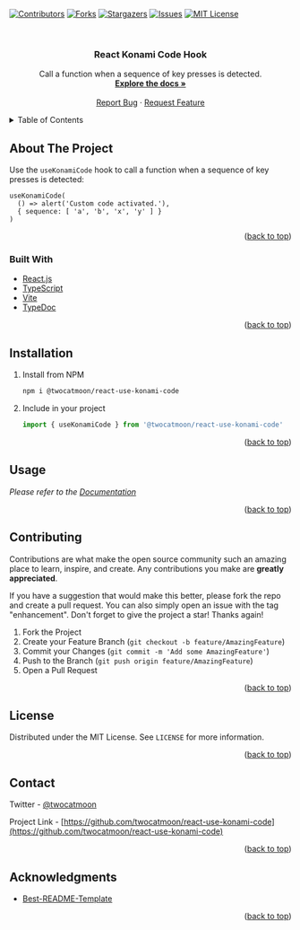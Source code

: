 <div id="top"></div>

[![Contributors][contributors-shield]][contributors-url]
[![Forks][forks-shield]][forks-url]
[![Stargazers][stars-shield]][stars-url]
[![Issues][issues-shield]][issues-url]
[![MIT License][license-shield]][license-url]



<!-- PROJECT LOGO -->
<br />
<div align="center">
  <!-- <a href="https://github.com/twocatmoon/react-use-konami-code">
    <img src="images/logo.png" alt="Logo" width="80" height="80">
  </a> -->

  <h3 align="center">React Konami Code Hook</h3>

  <p align="center">
    Call a function when a sequence of key presses is detected.
    <br />
    <a href="https://twocatmoon.github.io/react-use-konami-code"><strong>Explore the docs »</strong></a>
    <br />
    <br />
    <a href="https://github.com/twocatmoon/react-use-konami-code/issues">Report Bug</a>
    ·
    <a href="https://github.com/twocatmoon/react-use-konami-code/issues">Request Feature</a>
  </p>
</div>



<!-- TABLE OF CONTENTS -->
<details>
  <summary>Table of Contents</summary>
  <ol>
    <li>
      <a href="#about-the-project">About The Project</a>
      <ul>
        <li><a href="#built-with">Built With</a></li>
      </ul>
    </li>
    <li><a href="#installation">Installation</a></li>
    <li><a href="#usage">Usage</a></li>
    <li><a href="#contributing">Contributing</a></li>
    <li><a href="#license">License</a></li>
    <li><a href="#contact">Contact</a></li>
    <li><a href="#acknowledgments">Acknowledgments</a></li>
  </ol>
</details>



<!-- ABOUT THE PROJECT -->
## About The Project

Use the `useKonamiCode` hook to call a function when a sequence of key presses is detected:

```tsx
useKonamiCode(
  () => alert('Custom code activated.'), 
  { sequence: [ 'a', 'b', 'x', 'y' ] }
)
```

<p align="right">(<a href="#top">back to top</a>)</p>



### Built With

* [React.js](https://reactjs.org/)
* [TypeScript](https://www.typescriptlang.org/)
* [Vite](https://vitejs.dev/)
* [TypeDoc](https://typedoc.org/)

<p align="right">(<a href="#top">back to top</a>)</p>



<!-- INSTALLATION -->
## Installation

1. Install from NPM
   ```sh
   npm i @twocatmoon/react-use-konami-code
   ```
2. Include in your project
   ```ts
   import { useKonamiCode } from '@twocatmoon/react-use-konami-code'
   ```

<p align="right">(<a href="#top">back to top</a>)</p>



<!-- USAGE EXAMPLES -->
## Usage

_Please refer to the [Documentation](https://twocatmoon.github.io/react-use-konami-code)_

<p align="right">(<a href="#top">back to top</a>)</p>



<!-- CONTRIBUTING -->
## Contributing

Contributions are what make the open source community such an amazing place to learn, inspire, and create. Any contributions you make are **greatly appreciated**.

If you have a suggestion that would make this better, please fork the repo and create a pull request. You can also simply open an issue with the tag "enhancement".
Don't forget to give the project a star! Thanks again!

1. Fork the Project
2. Create your Feature Branch (`git checkout -b feature/AmazingFeature`)
3. Commit your Changes (`git commit -m 'Add some AmazingFeature'`)
4. Push to the Branch (`git push origin feature/AmazingFeature`)
5. Open a Pull Request

<p align="right">(<a href="#top">back to top</a>)</p>



<!-- LICENSE -->
## License

Distributed under the MIT License. See `LICENSE` for more information.

<p align="right">(<a href="#top">back to top</a>)</p>



<!-- CONTACT -->
## Contact

Twitter - [@twocatmoon](https://twitter.com/twocatmoon)

Project Link - [https://github.com/twocatmoon/react-use-konami-code](https://github.com/twocatmoon/react-use-konami-code)

<p align="right">(<a href="#top">back to top</a>)</p>



<!-- ACKNOWLEDGMENTS -->
## Acknowledgments

* [Best-README-Template](https://github.com/othneildrew/Best-README-Template)

<p align="right">(<a href="#top">back to top</a>)</p>



<!-- MARKDOWN LINKS & IMAGES -->
<!-- https://www.markdownguide.org/basic-syntax/#reference-style-links -->
[contributors-shield]: https://img.shields.io/github/contributors/twocatmoon/react-use-konami-code.svg?style=for-the-badge
[contributors-url]: https://github.com/twocatmoon/react-use-konami-code/graphs/contributors
[forks-shield]: https://img.shields.io/github/forks/twocatmoon/react-use-konami-code.svg?style=for-the-badge
[forks-url]: https://github.com/twocatmoon/react-use-konami-code/network/members
[stars-shield]: https://img.shields.io/github/stars/twocatmoon/react-use-konami-code.svg?style=for-the-badge
[stars-url]: https://github.com/twocatmoon/react-use-konami-code/stargazers
[issues-shield]: https://img.shields.io/github/issues/twocatmoon/react-use-konami-code.svg?style=for-the-badge
[issues-url]: https://github.com/twocatmoon/react-use-konami-code/issues
[license-shield]: https://img.shields.io/github/license/twocatmoon/react-use-konami-code.svg?style=for-the-badge
[license-url]: https://github.com/twocatmoon/react-use-konami-code/blob/master/LICENSE